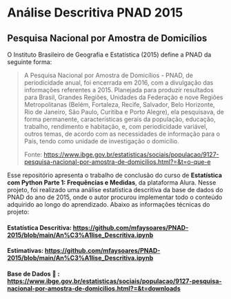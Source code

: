 # Análise Descritiva PNAD 2015
## Pesquisa Nacional por Amostra de Domicílios

O Instituto Brasileiro de Geografia e Estatística (2015) define a PNAD da seguinte forma:
> A Pesquisa Nacional por Amostra de Domicílios - PNAD, de periodicidade anual, foi encerrada em 2016, com a divulgação das informações referentes a 2015. Planejada para produzir resultados para Brasil, Grandes Regiões, Unidades da Federação e nove Regiões Metropolitanas (Belém, Fortaleza, Recife, Salvador, Belo Horizonte, Rio de Janeiro, São Paulo, Curitiba e Porto Alegre), ela pesquisava, de forma permanente, características gerais da população, educação, trabalho, rendimento e habitação, e, com periodicidade variável, outros temas, de acordo com as necessidades de informação para o País, tendo como unidade de investigação o domicílio.
> 
> Fonte: https://www.ibge.gov.br/estatisticas/sociais/populacao/9127-pesquisa-nacional-por-amostra-de-domicilios.html?=&t=o-que-e

Esse repositório apresenta o trabalho de conclusão do curso de **Estatística com Python Parte 1: Frequências e Medidas**, da plataforma Alura. Nesse projeto, foi realizado uma análise estatística descritiva da base de dados do PNAD do ano de 2015, onde o autor procurou implementar todo o conteúdo adquirido ao longo do aprendizado. Abaixo as informações técnicas do projeto:

#### Estatística Descritiva: https://github.com/mfaysoares/PNAD-2015/blob/main/An%C3%A1lise_Descritiva.ipynb
#### Estimativas: https://github.com/mfaysoares/PNAD-2015/blob/main/An%C3%A1lise_Descritiva.ipynb
#### Base de Dados :open_book: : https://www.ibge.gov.br/estatisticas/sociais/populacao/9127-pesquisa-nacional-por-amostra-de-domicilios.html?=&t=downloads
